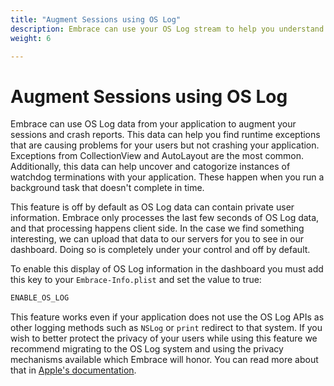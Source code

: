 ```yaml
---
title: "Augment Sessions using OS Log"
description: Embrace can use your OS Log stream to help you understand complex problems with your application.
weight: 6

---
```


# Augment Sessions using OS Log

Embrace can use OS Log data from your application to augment your sessions and crash reports. This data can help you find runtime exceptions that are causing problems for your users but not crashing your application. Exceptions from CollectionView and AutoLayout are the most common. Additionally, this data can help uncover and catogorize instances of watchdog terminations with your application. These happen when you run a background task that doesn't complete in time.

This feature is off by default as OS Log data can contain private user information. Embrace only processes the last few seconds of OS Log data, and that processing happens client side. In the case we find something interesting, we can upload that data to our servers for you to see in our dashboard. Doing so is completely under your control and off by default.

To enable this display of OS Log information in the dashboard you must add this key to your `Embrace-Info.plist` and set the value to true:

```sh
ENABLE_OS_LOG
```

This feature works even if your application does not use the OS Log APIs as other logging methods such as `NSLog` or `print` redirect to that system. If you wish to better protect the privacy of your users while using this feature we recommend migrating to the OS Log system and using the privacy mechanisms available which Embrace will honor.  You can read more about that in [Apple's documentation](https://developer.apple.com/documentation/os/logging).
